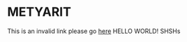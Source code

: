 # METYARIT
This is an invalid link please go [here](https://1ai1.neocities.org/)
HELLO WORLD! SHSHs
